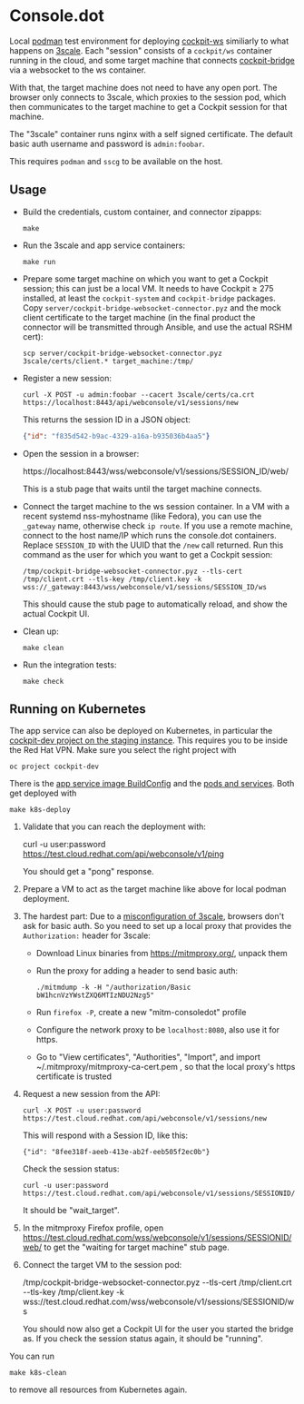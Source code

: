 # Console.dot

Local [podman](https://podman.io/) test environment for deploying
[cockpit-ws](https://quay.io/repository/cockpit/ws) similiarly to what happens
on [3scale](https://www.3scale.net/).  Each "session" consists of a
`cockpit/ws` container running in the cloud, and some target machine that
connects [cockpit-bridge](https://cockpit-project.org/guide/latest/cockpit-bridge.1) via a websocket to the ws container.

With that, the target machine does not need to have any open port. The browser
only connects to 3scale, which proxies to the session pod, which then
communicates to the target machine to get a Cockpit session for that machine.

The "3scale" container runs nginx with a self signed certificate. The default
basic auth username and password is `admin:foobar`.

This requires `podman` and `sscg` to be available on the host.

## Usage

 - Build the credentials, custom container, and connector zipapps:
   ```
   make
   ```

 - Run the 3scale and app service containers:
   ```
   make run
   ```

 - Prepare some target machine on which you want to get a Cockpit session; this can just be a local VM.
   It needs to have Cockpit ≥ 275 installed, at least the `cockpit-system` and `cockpit-bridge` packages.
   Copy `server/cockpit-bridge-websocket-connector.pyz` and the mock client certificate to the target machine
   (in the final product the connector will be transmitted through Ansible, and use the actual RSHM cert):
   ```
   scp server/cockpit-bridge-websocket-connector.pyz 3scale/certs/client.* target_machine:/tmp/
   ```

 - Register a new session:
   ```
   curl -X POST -u admin:foobar --cacert 3scale/certs/ca.crt https://localhost:8443/api/webconsole/v1/sessions/new
   ```

   This returns the session ID in a JSON object:
   ```json
   {"id": "f835d542-b9ac-4329-a16a-b935036b4aa5"}
   ```

 - Open the session in a browser:

   https://localhost:8443/wss/webconsole/v1/sessions/SESSION_ID/web/

   This is a stub page that waits until the target machine connects.

 - Connect the target machine to the ws session container. In a VM with a
   recent systemd nss-myhostname (like Fedora), you can use the `_gateway`
   name, otherwise check `ip route`. If you use a remote machine, connect to
   the host name/IP which runs the console.dot containers.  Replace
   `SESSION_ID` with the UUID that the `/new` call returned.
   Run this command as the user for which you want to get a Cockpit session:
   ```
   /tmp/cockpit-bridge-websocket-connector.pyz --tls-cert /tmp/client.crt --tls-key /tmp/client.key -k wss://_gateway:8443/wss/webconsole/v1/sessions/SESSION_ID/ws
   ```

   This should cause the stub page to automatically reload, and show the actual Cockpit UI.

 - Clean up:
   ```
   make clean
   ```

 - Run the integration tests:
   ```
   make check
   ```

## Running on Kubernetes

The app service can also be deployed on Kubernetes, in particular the
[cockpit-dev project on the staging instance](https://console-openshift-console.apps.c-rh-c-eph.8p0c.p1.openshiftapps.com/k8s/ns/cockpit-dev/pods). This requires you to be inside the Red Hat VPN. Make sure you select the right project with

    oc project cockpit-dev

There is the [app service image BuildConfig](./webconsoleapp-k8s-buildconfig.yaml) and the [pods and services](./webconsoleapp-k8s.yaml).
Both get deployed with

    make k8s-deploy


1. Validate that you can reach the deployment with:

    curl -u user:password https://test.cloud.redhat.com/api/webconsole/v1/ping

   You should get a "pong" response.

2. Prepare a VM to act as the target machine like above for local podman deployment.

3. The hardest part: Due to a [misconfiguration of 3scale](https://issues.redhat.com/browse/COCKPIT-795?focusedCommentId=20703283&page=com.atlassian.jira.plugin.system.issuetabpanels:comment-tabpanel#comment-20703283), browsers don't ask for basic auth. So you need to set up a local proxy that provides the `Authorization:` header for 3scale:

   - Download Linux binaries from https://mitmproxy.org/, unpack them
   - Run the proxy for adding a header to send basic auth:

         ./mitmdump -k -H "/authorization/Basic bW1hcnVzYWstZXQ6MTIzNDU2Nzg5"

   - Run `firefox -P`, create a new "mitm-consoledot" profile
   - Configure the network proxy to be `localhost:8080`, also use it for https.
   - Go to "View certificates", "Authorities", "Import", and import ~/.mitmproxy/mitmproxy-ca-cert.pem , so that the local proxy's https certificate is trusted

4. Request a new session from the API:

       curl -X POST -u user:password https://test.cloud.redhat.com/api/webconsole/v1/sessions/new

   This will respond with a Session ID, like this:

       {"id": "8fee318f-aeeb-413e-ab2f-eeb505f2ec0b"}

   Check the session status:

       curl -u user:password https://test.cloud.redhat.com/api/webconsole/v1/sessions/SESSIONID/status

   It should be "wait_target".

5. In the mitmproxy Firefox profile, open https://test.cloud.redhat.com/wss/webconsole/v1/sessions/SESSIONID/web/ to get the "waiting for target machine" stub page.

6. Connect the target VM to the session pod:

      /tmp/cockpit-bridge-websocket-connector.pyz --tls-cert /tmp/client.crt --tls-key /tmp/client.key -k wss://test.cloud.redhat.com/wss/webconsole/v1/sessions/SESSIONID/ws

   You should now also get a Cockpit UI for the user you started the bridge as. If you check the session status again, it should be "running".

You can run

    make k8s-clean

to remove all resources from Kubernetes again.
